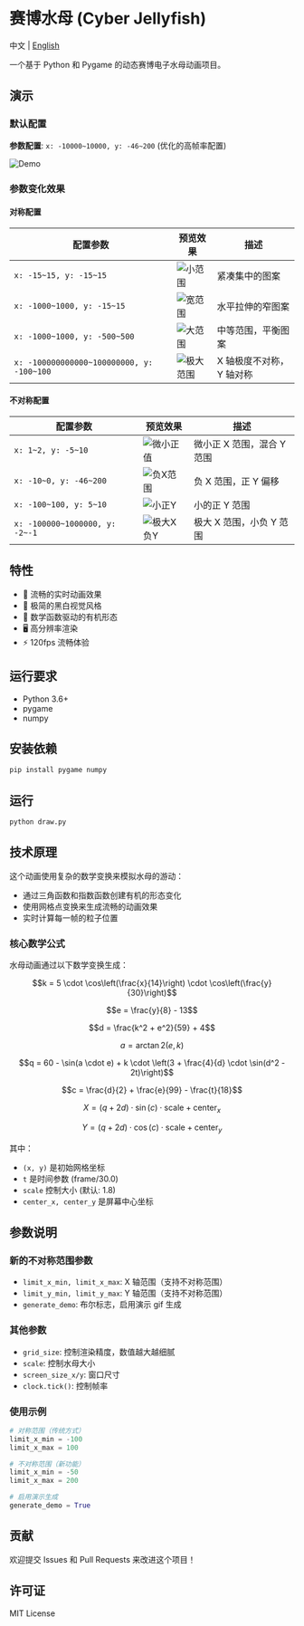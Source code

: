 # 赛博水母 (Cyber Jellyfish)

中文 | [English](./README.md)

一个基于 Python 和 Pygame 的动态赛博电子水母动画项目。

## 演示

### 默认配置

**参数配置**: `x: -10000~10000, y: -46~200` (优化的高帧率配置)

![Demo](demo.gif)

### 参数变化效果

#### 对称配置

| 配置参数                                  | 预览效果                                      | 描述                     |
| ----------------------------------------- | --------------------------------------------- | ------------------------ |
| `x: -15~15, y: -15~15`                    | ![小范围](demos/demo_small_symmetric.gif)     | 紧凑集中的图案           |
| `x: -1000~1000, y: -15~15`                | ![宽范围](demos/demo_wide_symmetric.gif)      | 水平拉伸的窄图案         |
| `x: -1000~1000, y: -500~500`              | ![大范围](demos/demo_large_symmetric.gif)     | 中等范围，平衡图案       |
| `x: -100000000000~100000000, y: -100~100` | ![极大范围](demos/demo_extreme_symmetric.gif) | X 轴极度不对称，Y 轴对称 |

#### 不对称配置

| 配置参数                       | 预览效果                                         | 描述                       |
| ------------------------------ | ------------------------------------------------ | -------------------------- |
| `x: 1~2, y: -5~10`             | ![微小正值](demos/demo_tiny_positive.gif)        | 微小正 X 范围，混合 Y 范围 |
| `x: -10~0, y: -46~200`         | ![负X范围](demos/demo_negative_x_asymmetric.gif) | 负 X 范围，正 Y 偏移       |
| `x: -100~100, y: 5~10`         | ![小正Y](demos/demo_small_positive_y.gif)        | 小的正 Y 范围              |
| `x: -100000~1000000, y: -2~-1` | ![极大X负Y](demos/demo_extreme_x_negative_y.gif) | 极大 X 范围，小负 Y 范围   |

## 特性

- 🌊 流畅的实时动画效果
- 🎨 极简的黑白视觉风格
- 💫 数学函数驱动的有机形态
- 🖥️ 高分辨率渲染
- ⚡ 120fps 流畅体验

## 运行要求

- Python 3.6+
- pygame
- numpy

## 安装依赖

```bash
pip install pygame numpy
```

## 运行

```bash
python draw.py
```

## 技术原理

这个动画使用复杂的数学变换来模拟水母的游动：

- 通过三角函数和指数函数创建有机的形态变化
- 使用网格点变换来生成流畅的动画效果
- 实时计算每一帧的粒子位置

### 核心数学公式

水母动画通过以下数学变换生成：

$$k = 5 \cdot \cos\left(\frac{x}{14}\right) \cdot \cos\left(\frac{y}{30}\right)$$

$$e = \frac{y}{8} - 13$$

$$d = \frac{k^2 + e^2}{59} + 4$$

$$a = \arctan2(e, k)$$

$$q = 60 - \sin(a \cdot e) + k \cdot \left(3 + \frac{4}{d} \cdot \sin(d^2 - 2t)\right)$$

$$c = \frac{d}{2} + \frac{e}{99} - \frac{t}{18}$$

$$X = (q + 2d) \cdot \sin(c) \cdot \text{scale} + \text{center}_x$$

$$Y = (q + 2d) \cdot \cos(c) \cdot \text{scale} + \text{center}_y$$

其中：

- `(x, y)` 是初始网格坐标
- `t` 是时间参数 (frame/30.0)
- `scale` 控制大小 (默认: 1.8)
- `center_x, center_y` 是屏幕中心坐标

## 参数说明

### 新的不对称范围参数

- `limit_x_min, limit_x_max`: X 轴范围（支持不对称范围）
- `limit_y_min, limit_y_max`: Y 轴范围（支持不对称范围）
- `generate_demo`: 布尔标志，启用演示 gif 生成

### 其他参数

- `grid_size`: 控制渲染精度，数值越大越细腻
- `scale`: 控制水母大小
- `screen_size_x/y`: 窗口尺寸
- `clock.tick()`: 控制帧率

### 使用示例

```python
# 对称范围（传统方式）
limit_x_min = -100
limit_x_max = 100

# 不对称范围（新功能）
limit_x_min = -50
limit_x_max = 200

# 启用演示生成
generate_demo = True
```

## 贡献

欢迎提交 Issues 和 Pull Requests 来改进这个项目！

## 许可证

MIT License
